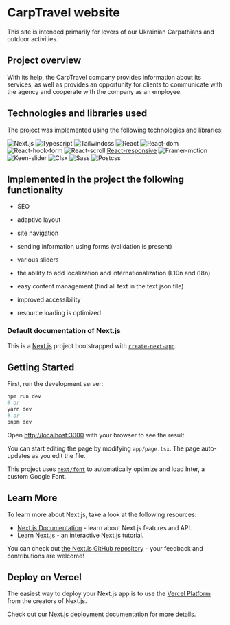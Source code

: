 # CarpTravel website

This site is intended primarily for lovers of our Ukrainian Carpathians and outdoor activities.

## Project overview

With its help, the CarpTravel company provides information about its services, as well as provides an opportunity for clients to communicate with the agency and cooperate with the company as an employee.

## Technologies and libraries used

The project was implemented using the following technologies and libraries:

![Next.js](https://img.shields.io/badge/Next.js-13.4.18-red) ![Typescript](https://img.shields.io/badge/Typescript-5.1.6-olive) ![Tailwindcss](https://img.shields.io/badge/Tailwindcss-3.3.3-palegreen) ![React](https://img.shields.io/badge/React.js-"18.2.0-teal) ![React-dom](https://img.shields.io/badge/React-dom-18.2.0-lightgpink) ![React-hook-form](https://img.shields.io/badge/React-hook-form-7.45.4-orange) ![React-scroll](https://img.shields.io/badge/React-scroll-1.8.9-khaki) [React-responsive](https://img.shields.io/badge/React-responsive-9.0.2-orangered) ![Framer-motion](https://img.shields.io/badge/Framer-motion-10.16.1-yellow) ![Keen-slider](https://img.shields.io/badge/Keen-slider-6.8.6-purple) ![Clsx](https://img.shields.io/badge/Clsx-2.0.0-aqua) ![Sass](https://img.shields.io/badge/Sass-1.66.0-blueviolet) ![Postcss](https://img.shields.io/badge/Postcss-8.4.28-moccasin)

## Implemented in the project the following functionality

<ul>
<li>
<p>SEO
</p>
</li>
<li>
<p>adaptive layout
</p>
</li>
<li>
<p>site navigation
</p>
</li>
<li>
<p>sending information using forms (validation is present)
</p>
</li>
<li>
<p>various sliders
</p>
</li>
<li>
<p>the ability to add localization and internationalization (L10n and i18n)
</p>
</li>
<li>
<p>easy content management (find all text in the text.json file)
</p>
</li>
<li>
<p>improved accessibility
</p>
</li>
<li>
<p> resource loading is optimized
</p>
</li>
</ul>

### Default documentation of Next.js

This is a [Next.js](https://nextjs.org/) project bootstrapped with [`create-next-app`](https://github.com/vercel/next.js/tree/canary/packages/create-next-app).

## Getting Started

First, run the development server:

```bash
npm run dev
# or
yarn dev
# or
pnpm dev
```

Open [http://localhost:3000](http://localhost:3000) with your browser to see the result.

You can start editing the page by modifying `app/page.tsx`. The page auto-updates as you edit the file.

This project uses [`next/font`](https://nextjs.org/docs/basic-features/font-optimization) to automatically optimize and load Inter, a custom Google Font.

## Learn More

To learn more about Next.js, take a look at the following resources:

- [Next.js Documentation](https://nextjs.org/docs) - learn about Next.js features and API.
- [Learn Next.js](https://nextjs.org/learn) - an interactive Next.js tutorial.

You can check out [the Next.js GitHub repository](https://github.com/vercel/next.js/) - your feedback and contributions are welcome!

## Deploy on Vercel

The easiest way to deploy your Next.js app is to use the [Vercel Platform](https://vercel.com/new?utm_medium=default-template&filter=next.js&utm_source=create-next-app&utm_campaign=create-next-app-readme) from the creators of Next.js.

Check out our [Next.js deployment documentation](https://nextjs.org/docs/deployment) for more details.
